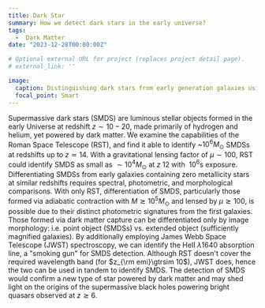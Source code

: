 ```yaml
---
title: Dark Star
summary: How we detect dark stars in the early universe?
tags:
  -  Dark Matter
date: "2023-12-28T00:00:00Z"

# Optional external URL for project (replaces project detail page).
# external_link: ''

image:
  caption: Distinguishing dark stars from early generation galaxies using mock observation.
  focal_point: Smart
---
```

Supermassive dark stars (SMDS) are luminous stellar objects formed in the early Universe at redshift $z \sim 10-20$, made primarily of hydrogen and helium, yet powered by dark matter. We examine the capabilities of the Roman Space Telescope (RST), and find it able to identify ~$10^{6} M_{\odot}$ SMDSs at redshifts up to $z\simeq 14$. With a gravitational lensing factor of $\mu\sim 100$, RST could identify SMDS as small as $\sim 10^4 M_{\odot}$ at $z~ 12$ with $~ 10^6$s exposure. Differentiating SMDSs from early galaxies containing zero metallicity stars at similar redshifts requires spectral, photometric, and morphological comparisons. With only RST, differentiation of SMDS, particularly those formed via adiabatic contraction with $M\gtrsim 10^5 M_{\odot}$ and lensed by $\mu\gtrsim 100$, is possible due to their distinct photometric signatures from the first galaxies. Those formed via dark matter capture can be differentiated only by image morphology: i.e. point object (SMDSs) vs. extended object (sufficiently magnified galaxies). By additionally employing James Webb Space Telescope (JWST) spectroscopy, we can identify the HeII $\lambda$1640 absorption line, a "smoking gun" for SMDS detection. Although RST doesn't cover the required wavelength band (for $z_{\rm emi}\gtrsim 10$), JWST does, hence the two can be used in tandem to identify SMDS. The detection of SMDS would confirm a new type of star powered by dark matter and may shed light on the origins of the supermassive black holes powering bright quasars observed at $z\gtrsim 6$.
